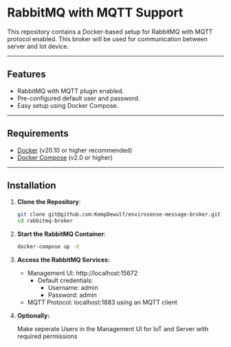 # RabbitMQ with MQTT Support

This repository contains a Docker-based setup for RabbitMQ with MQTT protocol enabled. This broker will be used for communication between server and Iot device.

---

## Features

- RabbitMQ with MQTT plugin enabled.
- Pre-configured default user and password.
- Easy setup using Docker Compose.

---

## Requirements

- [Docker](https://www.docker.com/) (v20.10 or higher recommended)
- [Docker Compose](https://docs.docker.com/compose/) (v2.0 or higher)

---

## Installation

1. **Clone the Repository**:
   ```bash
   git clone git@github.com:KempDewulf/envirosense-message-broker.git
   cd rabbitmq-broker
   ```
2. **Start the RabbitMQ Container**:
   ```bash
   docker-compose up -d
   ```
3. **Access the RabbitMQ Services:**
    - Management UI: http://localhost:15672
        - Default credentials:
            - Username: admin
            - Password: admin
    - MQTT Protocol: localhost:1883 using an MQTT client
4. **Optionally:**

   Make seperate Users in the Management UI for IoT and Server with required permissions
